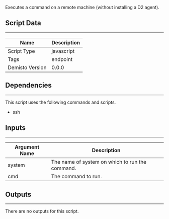 Executes a command on a remote machine (without installing a D2 agent).

## Script Data
---

| **Name** | **Description** |
| --- | --- |
| Script Type | javascript |
| Tags | endpoint |
| Demisto Version | 0.0.0 |

## Dependencies
---
This script uses the following commands and scripts.
* ssh

## Inputs
---

| **Argument Name** | **Description** |
| --- | --- |
| system | The name of system on which to run the command. |
| cmd | The command to run. |

## Outputs
---
There are no outputs for this script.
